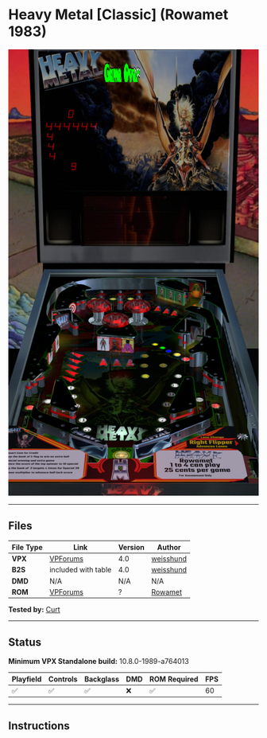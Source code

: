 # Heavy Metal [Classic] (Rowamet 1983)

![Table Preview](../../images/vpx-heavymetalclassic-preview.png)

---

## Files
| File Type | Link | Version | Author | 
|-----------|--------|----------|--------------|
| **VPX** | [VPForums](https://www.vpforums.org/index.php?app=downloads&showfile=15165) | 4.0 | [weisshund](https://www.vpforums.org/index.php?s=33b6da5b0d30dd67744393476a653fb4&showuser=150364) |
| **B2S** | included with table | 4.0 | [weisshund](https://www.vpforums.org/index.php?s=33b6da5b0d30dd67744393476a653fb4&showuser=150364) |
| **DMD** | N/A | N/A | N/A |
| **ROM** | [VPForums](https://www.vpforums.org/index.php?app=downloads&showfile=455) | ? | [Rowamet](https://www.arcade-museum.com/company/rowamet-ind-a-eletrometal-a-ltda) |

**Tested by:** [Curt](https://github.com/Old-Cyrus)

---

## Status 
**Minimum VPX Standalone build:** 10.8.0-1989-a764013

| Playfield | Controls | Backglass | DMD | ROM Required | FPS | 
|-----------|----------|-----------|-----|--------------|-----|
| :white_check_mark: | :white_check_mark: | :white_check_mark: | :x: | :white_check_mark: | 60 |

---

## Instructions

